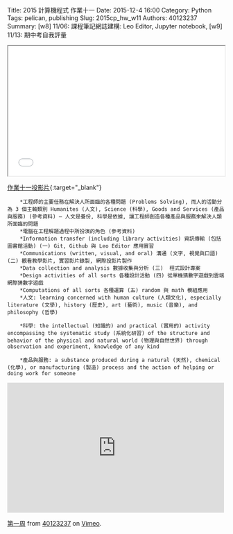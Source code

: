 Title: 2015 計算機程式 作業十一
Date: 2015-12-4 16:00
Category: Python
Tags: pelican, publishing
Slug: 2015cp_hw_w11
Authors: 40123237
Summary: [w8] 11/06: 課程筆記網誌建構: Leo Editor, Jupyter notebook, [w9] 11/13: 期中考自我評量





<iframe src="40123237_cp_w11_p.html" width="500" height="300"></iframe>

[作業十一投影片](40123237_cp_w11_p.html){:target="_blank"}

        *工程師的主要任務在解決人所面臨的各種問題 (Problems Solving), 而人的活動分為 3 個主軸類別 Humanites (人文), Science (科學), Goods and Services (產品與服務) (參考資料) – 人文是養份, 科學是依據, 讓工程師創造各種產品與服務來解決人類所面臨的問題
        *電腦在工程解題過程中所扮演的角色 (參考資料)
        *Information transfer (including library activities) 資訊傳輸 (包括圖書館活動) (一) Git, Github 與 Leo Editor 應用實習
        *Communications (written, visual, and oral) 溝通 (文字, 視覺與口語) (二) 觀看教學影片, 實習影片錄製, 網際投影片製作
        *Data collection and analysis 數據收集與分析 (三)  程式設計專案
        *Design activities of all sorts 各種設計活動 (四) 從單機猜數字遊戲到雲端網際猜數字遊戲
        *Computations of all sorts 各種運算 (五) random 與 math 模組應用
        *人文: learning concerned with human culture (人類文化), especially literature (文學), history (歷史), art (藝術), music (音樂), and philosophy (哲學)

        *科學: the intellectual (知識的) and practical (實用的) activity encompassing the systematic study (系統化研習) of the structure and behavior of the physical and natural world (物理與自然世界) through observation and experiment, knowledge of any kind

        *產品與服務: a substance produced during a natural (天然), chemical (化學), or manufacturing (製造) process and the action of helping or doing work for someone
        
        
<iframe src="https://player.vimeo.com/video/151750352" width="500" height="300" frameborder="0" webkitallowfullscreen mozallowfullscreen allowfullscreen></iframe>
<p><a href="https://vimeo.com/151750352">第一周</a> from <a href="https://vimeo.com/user40271183">40123237</a> on <a href="https://vimeo.com">Vimeo</a>.</p>